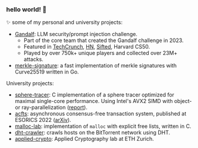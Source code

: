 ### hello world! 👋

<!--
**mmathys/mmathys** is a ✨ _special_ ✨ repository because its `README.md` (this file) appears on your GitHub profile.

Here are some ideas to get you started:

- 🔭 I’m currently working on ...
- 🌱 I’m currently learning ...
- 👯 I’m looking to collaborate on ...
- 🤔 I’m looking for help with ...
- 💬 Ask me about ...
- 📫 How to reach me: ...
- 😄 Pronouns: ...
- ⚡ Fun fact: ...
-->

✨ some of my personal and university projects:

- [Gandalf](https://gandalf.lakera.ai): LLM security/prompt injection challenge.
  - Part of the core team that created the Gandalf challenge in 2023.
  - Featured in [TechCrunch](https://techcrunch.com/2023/10/12/lakera-launches-to-protect-large-language-models-from-malicious-prompts/), [HN](https://news.ycombinator.com/item?id=35905876), [Sifted](https://sifted.eu/articles/atomico-gandalf-lakera-raise-news), Harvard CS50.
  - Played by over 750k+ unique players and collected over 23M+ attacks.
- [merkle-signature](https://github.com/mmathys/merkle-signature): a fast implementation of merkle signatures with Curve25519 written in Go.

University projects:

- [sphere-tracer](https://github.com/mmathys/sphere-tracer): C implementation of a sphere tracer optimized for maximal single-core performance. Using Intel's AVX2 SIMD with object- or ray-parallelization ([report](https://github.com/mmathys/sphere-tracer/blob/main/07_report.pdf)).
- [acfts](https://github.com/mmathys/acfts): asynchronous consensus-free transaction system, published at ESORICS 2022 ([arXiv](https://arxiv.org/abs/2108.05236)).
- [malloc-lab](https://github.com/mmathys/malloc-lab): implementation of `malloc` with explicit free lists, written in C.
- [dht-crawler](https://github.com/mmathys/dht-crawler): crawls hosts on the BitTorrent network using DHT.
- [applied-crypto](https://github.com/mmathys/applied-crypto): Applied Cryptography lab at ETH Zurich.

